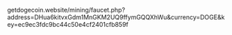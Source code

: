 getdogecoin.website/mining/faucet.php?address=DHua6kitvxGdm1MnGKM2UQ9ffymGQQXhWu&currency=DOGE&key=ec9ec3fdc9bc44c50e4cf2401cfb859f

